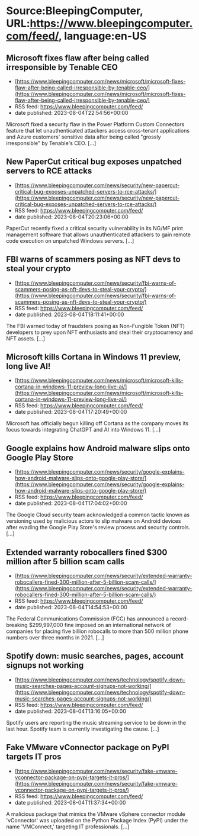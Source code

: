 # Source:BleepingComputer, URL:https://www.bleepingcomputer.com/feed/, language:en-US

## Microsoft fixes flaw after being called irresponsible by Tenable CEO
 - [https://www.bleepingcomputer.com/news/microsoft/microsoft-fixes-flaw-after-being-called-irresponsible-by-tenable-ceo/](https://www.bleepingcomputer.com/news/microsoft/microsoft-fixes-flaw-after-being-called-irresponsible-by-tenable-ceo/)
 - RSS feed: https://www.bleepingcomputer.com/feed/
 - date published: 2023-08-04T22:54:56+00:00

Microsoft fixed a security flaw in the Power Platform Custom Connectors feature that let unauthenticated attackers access cross-tenant applications and Azure customers' sensitive data after being called "grossly irresponsible" by Tenable's CEO. [...]

## New PaperCut critical bug exposes unpatched servers to RCE attacks
 - [https://www.bleepingcomputer.com/news/security/new-papercut-critical-bug-exposes-unpatched-servers-to-rce-attacks/](https://www.bleepingcomputer.com/news/security/new-papercut-critical-bug-exposes-unpatched-servers-to-rce-attacks/)
 - RSS feed: https://www.bleepingcomputer.com/feed/
 - date published: 2023-08-04T20:23:06+00:00

PaperCut recently fixed a critical security vulnerability in its NG/MF print management software that allows unauthenticated attackers to gain remote code execution on unpatched Windows servers. [...]

## FBI warns of scammers posing as NFT devs to steal your crypto
 - [https://www.bleepingcomputer.com/news/security/fbi-warns-of-scammers-posing-as-nft-devs-to-steal-your-crypto/](https://www.bleepingcomputer.com/news/security/fbi-warns-of-scammers-posing-as-nft-devs-to-steal-your-crypto/)
 - RSS feed: https://www.bleepingcomputer.com/feed/
 - date published: 2023-08-04T18:11:41+00:00

The FBI warned today of fraudsters posing as Non-Fungible Token (NFT) developers to prey upon NFT enthusiasts and steal their cryptocurrency and NFT assets. [...]

## Microsoft kills Cortana in Windows 11 preview, long live AI!
 - [https://www.bleepingcomputer.com/news/microsoft/microsoft-kills-cortana-in-windows-11-preview-long-live-ai/](https://www.bleepingcomputer.com/news/microsoft/microsoft-kills-cortana-in-windows-11-preview-long-live-ai/)
 - RSS feed: https://www.bleepingcomputer.com/feed/
 - date published: 2023-08-04T17:20:49+00:00

Microsoft has officially begun killing off Cortana as the company moves its focus towards integrating ChatGPT and AI into Windows 11. [...]

## Google explains how Android malware slips onto Google Play Store
 - [https://www.bleepingcomputer.com/news/security/google-explains-how-android-malware-slips-onto-google-play-store/](https://www.bleepingcomputer.com/news/security/google-explains-how-android-malware-slips-onto-google-play-store/)
 - RSS feed: https://www.bleepingcomputer.com/feed/
 - date published: 2023-08-04T17:04:02+00:00

The Google Cloud security team acknowledged a common tactic known as versioning used by malicious actors to slip malware on Android devices after evading the Google Play Store's review process and security controls. [...]

## Extended warranty robocallers fined $300 million after 5 billion scam calls
 - [https://www.bleepingcomputer.com/news/security/extended-warranty-robocallers-fined-300-million-after-5-billion-scam-calls/](https://www.bleepingcomputer.com/news/security/extended-warranty-robocallers-fined-300-million-after-5-billion-scam-calls/)
 - RSS feed: https://www.bleepingcomputer.com/feed/
 - date published: 2023-08-04T14:54:53+00:00

The Federal Communications Commission (FCC) has announced a record-breaking $299,997,000 fine imposed on an international network of companies for placing five billion robocalls to more than 500 million phone numbers over three months in 2021. [...]

## Spotify down: music searches, pages, account signups not working
 - [https://www.bleepingcomputer.com/news/technology/spotify-down-music-searches-pages-account-signups-not-working/](https://www.bleepingcomputer.com/news/technology/spotify-down-music-searches-pages-account-signups-not-working/)
 - RSS feed: https://www.bleepingcomputer.com/feed/
 - date published: 2023-08-04T13:16:05+00:00

Spotify users are reporting the music streaming service to be down in the last hour. Spotify team is currently investigating the cause. [...]

## Fake VMware vConnector package on PyPI targets IT pros
 - [https://www.bleepingcomputer.com/news/security/fake-vmware-vconnector-package-on-pypi-targets-it-pros/](https://www.bleepingcomputer.com/news/security/fake-vmware-vconnector-package-on-pypi-targets-it-pros/)
 - RSS feed: https://www.bleepingcomputer.com/feed/
 - date published: 2023-08-04T11:37:34+00:00

A malicious package that mimics the VMware vSphere connector module 'vConnector' was uploaded on the Python Package Index (PyPI) under the name 'VMConnect,' targeting IT professionals. [...]

